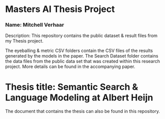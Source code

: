 # Masters AI Thesis Project

### Name: Mitchell Verhaar


Description: This repository contains the public dataset & result files from my Thesis project.

The eyeballing & metric CSV folders contain the CSV files of the results generated by the models in the paper.
The Search Dataset folder contains the data files from the public data set that was created within this research project. More details can be found in the accompanying paper.

# Thesis title: Semantic Search & Language Modeling at Albert Heijn

The document that contains the thesis can also be found in this repository.

